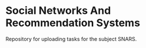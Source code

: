 # Social Networks And Recommendation Systems

Repository for uploading tasks for the subject SNARS.
